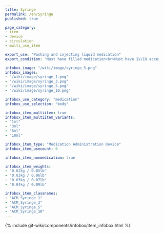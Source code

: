 ```yaml
---
title: Syringe
permalink: /en/Syringe
published: true

page_category:
- item
- device
- circulation
- multi_use_item

export_use: "Pushing and injecting liquid medication"
export_condition: "Must have filled medication<br>Must have IV/IO access to push medication intravenously"

infobox_image: "/wiki/image/syringe_5.png"
infobox_images:
- "/wiki/image/syringe_1.png"
- "/wiki/image/syringe_3.png"
- "/wiki/image/syringe_5.png"
- "/wiki/image/syringe_10.png"

infobox_use_category: "medication"
infobox_use_selection: "body"

infobox_item_multiitem: true
infobox_item_multiitem_variants:
- "1ml"
- "3ml"
- "5ml"
- "10ml"

infobox_item_type: "Medication Administration Device"
infobox_item_usecount: 0

infobox_item_nonmedication: true

infobox_item_weights:
- "0.02kg / 0.05lb"
- "0.03kg / 0.06lb"
- "0.03kg / 0.07lb"
- "0.04kg / 0.09lb"

infobox_item_classnames:
- "ACM_Syringe_1"
- "ACM_Syringe_3"
- "ACM_Syringe_5"
- "ACM_Syringe_10"
---
```


{% include git-wiki/components/infobox/item_infobox.html %}
